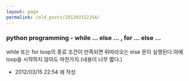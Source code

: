 ```yaml
---
layout: page
permalink: /old_posts/201203152254/
---
```


### python programming - while ... else ... , for ... else ...

while 또는 for loop의 종료 조건이 만족되면 뒤따라오는 else 문이 실행된다.아예 loop을 시작하지 않아도 마찬가지.(내용이 너무 짧다.)



- 2012/03/15 22:54 에 작성